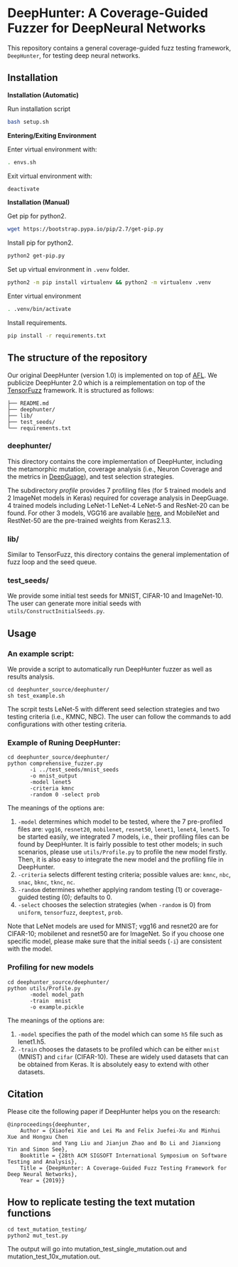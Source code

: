 DeepHunter: A Coverage-Guided Fuzzer for DeepNeural Networks
======

This repository contains a general coverage-guided fuzz testing framework, `DeepHunter`, for testing deep neural networks.


## Installation

<!--We have tested DeepHunter based on Python 2.7 on Ubuntu 16.04 and Mac OS, theoretically it should also work on other operating systems. To get all the dependencies, it is sufficient to run the following command.-->

<!--```-->
<!--pip install -r requirements.txt-->
<!--```-->

**Installation (Automatic)**

Run installation script

```bash
bash setup.sh
```

**Entering/Exiting Environment**

Enter virtual environment with:

```bash
. envs.sh
```

Exit virtual environment with:

```bash
deactivate
```

**Installation (Manual)**

Get pip for python2.

```bash
wget https://bootstrap.pypa.io/pip/2.7/get-pip.py
```

Install pip for python2.

```bash
python2 get-pip.py
```

Set up virtual environment in `.venv` folder.

```bash
python2 -m pip install virtualenv && python2 -m virtualenv .venv
```

Enter virtual environment

```bash
. .venv/bin/activate
```

Install requirements.

```bash
pip install -r requirements.txt
```


## The structure of the repository

Our original DeepHunter (version 1.0) is implemented on top of [AFL](http://lcamtuf.coredump.cx/afl/).
We publicize DeepHunter 2.0 which is a reimplementation on top of the [TensorFuzz](https://github.com/brain-research/tensorfuzz) framework. It is structured as follows:

```
├── README.md
├── deephunter/
├── lib/
├── test_seeds/
└── requirements.txt
```

### deephunter/

This directory contains the core implementation of DeepHunter, including the metamorphic mutation, coverage analysis (i.e., Neuron Coverage and the metrics in [DeepGuage](https://dl.acm.org/citation.cfm?id=3238202)), and test selection strategies.

The subdirectory *profile* provides 7 profiling files (for 5 trained models and 2 ImageNet models in Keras) required for coverage analysis in DeepGuage. 4 trained models including LeNet-1 LeNet-4 LeNet-5 and ResNet-20 can be found. 
For other 3 models, VGG16 are available [here](https://drive.google.com/drive/folders/1OSv-IXDxnIclnBVoHiUGlm_UqVX2YJTy?usp=sharing), and MobileNet and RestNet-50 are the pre-trained weights from Keras2.1.3.

### lib/

Similar to TensorFuzz, this directory contains the general implementation of fuzz loop and the seed queue.


### test_seeds/
We provide some initial test seeds for MNIST, CIFAR-10 and ImageNet-10.
The user can generate more initial seeds with `utils/ConstructInitialSeeds.py`.



## Usage

### An example script:
We provide a script to automatically run DeepHunter fuzzer as well as results analysis.

```
cd deephunter_source/deephunter/
sh test_example.sh
```

The scrpit tests LeNet-5 with different seed selection strategies and two testing criteria (i.e., KMNC, NBC).
The user can follow the commands to add configurations with other testing criteria.



### Example of Runing DeepHunter:

```
cd deephunter_source/deephunter/
python comprehensive_fuzzer.py
       -i ../test_seeds/mnist_seeds
       -o mnist_output
       -model lenet5
       -criteria kmnc
       -random 0 -select prob
```

The meanings of the options are:

1. `-model` determines which model to be tested, where the 7 pre-profiled files are: `vgg16`, `resnet20`, `mobilenet`, `resnet50`, `lenet1`, `lenet4`, `lenet5`. To be started easily, we integrated 7 models, i.e., their profiling files can be found by DeepHunter. It is fairly possible to test other models; in such scenarios, please use `utils/Profile.py` to profile the new model firstly. Then, it is also easy to integrate the new model and the profiling file in DeepHunter.  
2. `-criteria` selects different testing criteria; possible values are: `kmnc`, `nbc`, `snac`, `bknc`, `tknc`, `nc`.  
3. `-random` determines whether applying random testing (1) or coverage-guided testing (0); defaults to 0.
4. `-select` chooses the selection strategies (when `-random` is 0) from `uniform`, `tensorfuzz`, `deeptest`, `prob`.  

Note that LeNet models are used for MNIST; vgg16 and resnet20 are for CIFAR-10; mobilenet and resnet50 are for ImageNet. 
So if you choose one specific model, please make sure that the initial seeds (`-i`) are consistent with the model.

### Profiling for new models

```
cd deephunter_source/deephunter/
python utils/Profile.py 
       -model model_path
       -train  mnist
       -o example.pickle
```

The meanings of the options are:  
1. `-model` specifies the path of the model which can some `h5` file such as lenet1.h5.  
2. `-train` chooses the datasets to be profiled which can be either `mnist` (MNIST) and `cifar` (CIFAR-10). These are widely used datasets that can be obtained from Keras. It is absolutely easy to extend with other datasets.  



## Citation
Please cite the following paper if DeepHunter helps you on the research:

```
@inproceedings{deephunter,  
	Author = {Xiaofei Xie and Lei Ma and Felix Juefei-Xu and Minhui Xue and Hongxu Chen
	          and Yang Liu and Jianjun Zhao and Bo Li and Jianxiong Yin and Simon See},
	Booktitle = {28th ACM SIGSOFT International Symposium on Software Testing and Analysis},
	Title = {DeepHunter: A Coverage-Guided Fuzz Testing Framework for Deep Neural Networks},
	Year = {2019}}
```

## How to replicate testing the text mutation functions
```
cd text_mutation_testing/
python2 mut_test.py
```
The output will go into mutation_test_single_mutation.out and mutation_test_10x_mutation.out.
